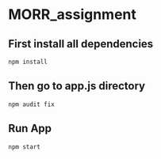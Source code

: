 # MORR_assignment

## First install all dependencies
```npm install```

## Then go to app.js directory
```npm audit fix```

## Run App
```npm start```



